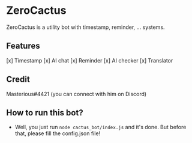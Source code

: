 # ZeroCactus
ZeroCactus is a utility bot with timestamp, reminder, ... systems.

## Features
[x] Timestamp
[x] AI chat
[x] Reminder
[x] AI checker
[x] Translator

## Credit
Masterious#4421 (you can connect with him on Discord)

## How to run this bot?
- Well, you just run `node cactus_bot/index.js` and it's done. But before that, please fill the config.json file!
